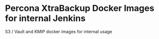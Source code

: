 # Percona XtraBackup Docker Images for internal Jenkins


S3 / Vault and KMIP docker images for internal usage
